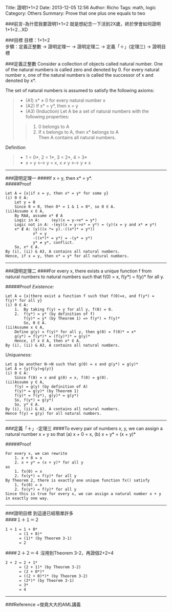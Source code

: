 Title: 證明1+1=2
Date: 2013-12-05 12:56
Author: Richo
Tags: math, logic
Category: Others
Summary: Prove that one plus one equals to two

###前言-為什麼我要證明1+1=2
就是想紀念一下活到2X歲，終於學會如何證明1+1=2...XD

###目標
目標：1+1=2  
步驟：定義正整數 -> 證明定理一 -> 證明定理二 -> 定義「＋」(定理三) -> 證明目標  

###定義正整數
Consider a collection of objects called natural number. One of the natural numbers is called zero and denoted by 0. For every natural number x, one of the natural numbers is called the successor of x and denoted by x\*.  
  
The set of natural numbers is assumed to satisfy the following axioms:  
>- (A1) x\* ≠ 0 for every natural number x  
>- (A2) If x\* = y\*, then x = y  
>- (A3) (Induction) Let A be a set of natural numbers with the following properties:  
>>1. 0 belongs to A  
>>2. If x belongs to A, then x* belongs to A  
Then A contains all natural numbers.  
  
Definition  
>- 1 = 0\*, 2 = 1\*, 3 = 2\*, 4 = 3\*  
>- x = y <--> y = x, x ≠ y <--> y ≠ x  

***

###證明定理一
####If x = y, then x\* = y\*.  
#####Proof
	
	Let A = {x|if x = y, then x* = y* for some y}
	(i)	0 ∈ A:
		Let y = 0
		Since 0 = 0, then 0* = 1 & 1 = 0*, so 0 ∈ A.
	(ii)Assume x ∈ A,
		By RAA, assume x* ∉ A
		Logic in A:		(ey)(x = y->x* = y*)
		Logic not in A:	-(ey)(x = y->x* = y*) = (y)(x = y and x* ≠ y*)
		x* ∉ A: (y)((x *= y).-((x*)* = y*))
				x* = y
				-((x*)* = y*) = -(y* = y*)
				y* ≠ y*, conflict.
		So, x* ∈ A.
	By (i), (ii) & A3, A contains all natural numbers.
	Hence, if x = y, then x* = y* for all natural numbers.

***

###證明定理二
####For every x, there exists a unique function f from natural numbers to natural numbers such that f(0) = x, f(y\*) = f(y)\* for all y.  
  
#####Proof
*Existence:*  
	
	Let A = {x|there exist a function f such that f(0)=x, and f(y*) = f(y)* for all y}
	(i)	0 ∈ A:
		1.	By taking f(y) = y for all y, f(0) = 0.
		2.	f(y*) = y* (by definition of f)
			f(y)* = y* (by Theorem 1) => f(y*) = f(y)*
			So, 0 ∈ A.
	(ii)Assume x ∈ A,
		Define g(y) = f(y)* for all y, then g(0) = f(0)* = x*
		g(y*) = f(y*)* = (f(y)*)* = g(y)*
		Hence, if x ∈ A, then x* ∈ A.
	By (i), (ii) & A3, A contains all natural numbers.

*Uniqueness:*  
	
	Let g be another N->N such that g(0) = x and g(y*) = g(y)*
	Let A = {y|f(y)=g(y)}
	(i)	0 ∈ A:
		Since f(0) = x and g(0) = x, f(0) = g(0).
	(ii)Assume y ∈ A,
		f(y) = g(y) (by definition of A)
		f(y)* = g(y)* (by Theorem 1)
		f(y)* = f(y*), g(y)* = g(y*)
		So, f(y*) = g(y*)
		So, y* ∈ A.
	By (i), (ii) & A3, A contains all natural numbers.
	Hence f(y) = g(y) for all natural numbers.

***

###定義「＋」-定理三
####To every pair of numbers x, y, we can assign a natural number x + y so that (a) x + 0 = x, (b) x + y\* = (x + y)\*  
  
#####Proof
	
	For every x, we can rewrite
		1. x + 0 = x
		2. x + y* = (x + y)* for all y
	as
		1. fx(0) = x
		2. fx(y*) = f(y)* for all y
	By Theorem 2, there is exactly one unique function fx() satisfy
		1. fx(0) = x
		2. fx(y*) = f(y)* for all y
	Since this is true for every x, we can assign a natural number x + y in exactly one way.

***

###證明目標
到這邊已經簡單許多  
####１＋１＝２
	
	1 + 1 = 1 + 0*
		  = (1 + 0)*
		  = (1)* (by Theorem 3-1)
		  = 2

####２＋２＝４
沒用到Theorem 3-2，再證個2+2=4
	
	2 + 2 = 2 + 1*
		  = (2 + 1)* (by Theorem 3-2)
		  = (2 + 0*)*
		  = ((2 + 0)*)* (by Theorem 3-2)
		  = (2*)* (by Theorem 3-1)
		  = 3*
		  = 4

***

###Reference
+俊堯大大的AML講義